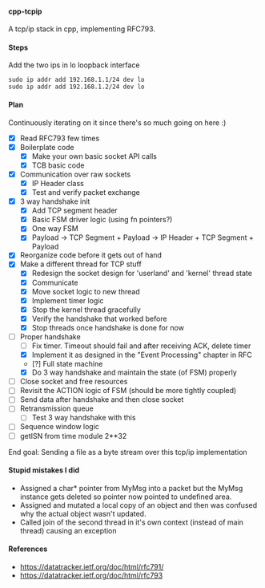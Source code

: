 #### cpp-tcpip

A tcp/ip stack in cpp, implementing RFC793.

#### Steps

Add the two ips in lo loopback interface

```
sudo ip addr add 192.168.1.1/24 dev lo
sudo ip addr add 192.168.1.2/24 dev lo
```

#### Plan

Continuously iterating on it since there's so much going on here :)

- [x] Read RFC793 few times
- [x] Boilerplate code
    - [x] Make your own basic socket API calls
    - [x] TCB basic code
- [x] Communication over raw sockets
    - [x] IP Header class
    - [x] Test and verify packet exchange
- [x] 3 way handshake init
    - [x] Add TCP segment header
    - [x] Basic FSM driver logic (using fn pointers?)
    - [x] One way FSM
    - [x] Payload -> TCP Segment + Payload -> IP Header + TCP Segment + Payload
- [x] Reorganize code before it gets out of hand
- [x] Make a different thread for TCP stuff
    - [x] Redesign the socket design for 'userland' and 'kernel' thread state
    - [x] Communicate
    - [x] Move socket logic to new thread
    - [x] Implement timer logic
    - [x] Stop the kernel thread gracefully
    - [x] Verify the handshake that worked before
    - [x] Stop threads once handshake is done for now
- [ ] Proper handshake
    - [ ] Fix timer. Timeout should fail and after receiving ACK, delete timer
    - [x] Implement it as designed in the "Event Processing" chapter in RFC
    - [?] Full state machine
    - [x] Do 3 way handshake and maintain the state (of FSM) properly
- [ ] Close socket and free resources
- [ ] Revisit the ACTION logic of FSM (should be more tightly coupled)
- [ ] Send data after handshake and then close socket
- [ ] Retransmission queue
    - [ ] Test 3 way handshake with this
- [ ] Sequence window logic
- [ ] getISN from time module 2**32

End goal: Sending a file as a byte stream over this tcp/ip implementation

#### Stupid mistakes I did

 - Assigned a char* pointer from MyMsg into a packet but the MyMsg instance gets deleted so pointer now pointed to undefined area.
 - Assigned and mutated a local copy of an object and then was confused why the actual object wasn't updated.
 - Called join of the second thread in it's own context (instead of main thread) causing an exception

#### References
 - https://datatracker.ietf.org/doc/html/rfc791/
 - https://datatracker.ietf.org/doc/html/rfc793
